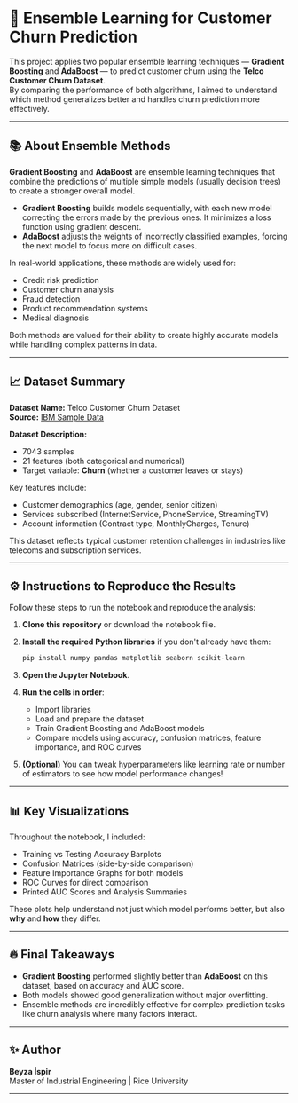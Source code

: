 # 🚀 Ensemble Learning for Customer Churn Prediction

This project applies two popular ensemble learning techniques — **Gradient Boosting** and **AdaBoost** — to predict customer churn using the **Telco Customer Churn Dataset**.  
By comparing the performance of both algorithms, I aimed to understand which method generalizes better and handles churn prediction more effectively.

---

## 📚 About Ensemble Methods

**Gradient Boosting** and **AdaBoost** are ensemble learning techniques that combine the predictions of multiple simple models (usually decision trees) to create a stronger overall model.

- **Gradient Boosting** builds models sequentially, with each new model correcting the errors made by the previous ones. It minimizes a loss function using gradient descent.
- **AdaBoost** adjusts the weights of incorrectly classified examples, forcing the next model to focus more on difficult cases.

In real-world applications, these methods are widely used for:
- Credit risk prediction
- Customer churn analysis
- Fraud detection
- Product recommendation systems
- Medical diagnosis

Both methods are valued for their ability to create highly accurate models while handling complex patterns in data.

---

## 📈 Dataset Summary

**Dataset Name:** Telco Customer Churn Dataset  
**Source:** [IBM Sample Data](https://raw.githubusercontent.com/IBM/telco-customer-churn-on-icp4d/master/data/Telco-Customer-Churn.csv)

**Dataset Description:**
- 7043 samples
- 21 features (both categorical and numerical)
- Target variable: **Churn** (whether a customer leaves or stays)

Key features include:
- Customer demographics (age, gender, senior citizen)
- Services subscribed (InternetService, PhoneService, StreamingTV)
- Account information (Contract type, MonthlyCharges, Tenure)

This dataset reflects typical customer retention challenges in industries like telecoms and subscription services.

---

## ⚙️ Instructions to Reproduce the Results

Follow these steps to run the notebook and reproduce the analysis:

1. **Clone this repository** or download the notebook file.

2. **Install the required Python libraries** if you don't already have them:
    ```bash
    pip install numpy pandas matplotlib seaborn scikit-learn
    ```

3. **Open the Jupyter Notebook**.

4. **Run the cells in order**:
   - Import libraries
   - Load and prepare the dataset
   - Train Gradient Boosting and AdaBoost models
   - Compare models using accuracy, confusion matrices, feature importance, and ROC curves

5. **(Optional)** You can tweak hyperparameters like learning rate or number of estimators to see how model performance changes!

---

## 📊 Key Visualizations

Throughout the notebook, I included:
- Training vs Testing Accuracy Barplots
- Confusion Matrices (side-by-side comparison)
- Feature Importance Graphs for both models
- ROC Curves for direct comparison
- Printed AUC Scores and Analysis Summaries

These plots help understand not just which model performs better, but also **why** and **how** they differ.

---

## 🔥 Final Takeaways

- **Gradient Boosting** performed slightly better than **AdaBoost** on this dataset, based on accuracy and AUC score.
- Both models showed good generalization without major overfitting.
- Ensemble methods are incredibly effective for complex prediction tasks like churn analysis where many factors interact.

---

## ✨ Author

**Beyza İspir**  
Master of Industrial Engineering | Rice University

---
